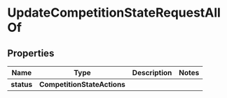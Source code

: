 

# UpdateCompetitionStateRequestAllOf


## Properties

Name | Type | Description | Notes
------------ | ------------- | ------------- | -------------
**status** | **CompetitionStateActions** |  | 




